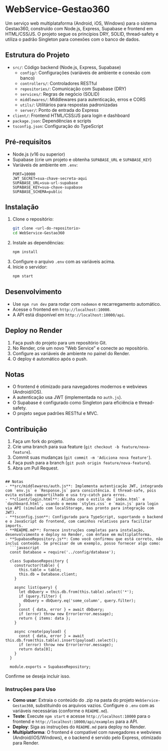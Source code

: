 # WebService-Gestao360

Um serviço web multiplataforma (Android, iOS, Windows) para o sistema Gestao360, construído com Node.js, Express, Supabase e frontend em HTML/CSS/JS. O projeto segue os princípios DRY, SOLID, thread-safety e utiliza o padrão Singleton para conexões com o banco de dados.

## Estrutura do Projeto
- `src/`: Código backend (Node.js, Express, Supabase)
  - `config/`: Configurações (variáveis de ambiente e conexão com banco)
  - `controllers/`: Controladores RESTful
  - `repositories/`: Comunicação com Supabase (DRY)
  - `services/`: Regras de negócio (SOLID)
  - `middlewares/`: Middlewares para autenticação, erros e CORS
  - `utils/`: Utilitários para respostas padronizadas
  - `server/`: Ponto de entrada do Express
- `client/`: Frontend HTML/CSS/JS para login e dashboard
- `package.json`: Dependências e scripts
- `tsconfig.json`: Configuração do TypeScript

## Pré-requisitos
- Node.js (v16 ou superior)
- Supabase (crie um projeto e obtenha `SUPABASE_URL` e `SUPABASE_KEY`)
- Variáveis de ambiente em `.env`:
  ```env
  PORT=10000
  JWT_SECRET=sua-chave-secreta-aqui
  SUPABASE_URL=sua-url-supabase
  SUPABASE_KEY=sua-chave-supabase
  SUPABASE_SCHEMA=public
  ```

## Instalação
1. Clone o repositório:
   ```bash
   git clone <url-do-repositorio>
   cd WebService-Gestao360
   ```
2. Instale as dependências:
   ```bash
   npm install
   ```
3. Configure o arquivo `.env` com as variáveis acima.
4. Inicie o servidor:
   ```bash
   npm start
   ```

## Desenvolvimento
- Use `npm run dev` para rodar com `nodemon` e recarregamento automático.
- Acesse o frontend em `http://localhost:10000`.
- A API está disponível em `http://localhost:10000/api`.

## Deploy no Render
1. Faça push do projeto para um repositório Git.
2. No Render, crie um novo "Web Service" e conecte ao repositório.
3. Configure as variáveis de ambiente no painel do Render.
4. O deploy é automático após o push.

## Notas
- O frontend é otimizado para navegadores modernos e webviews (Android/iOS).
- A autenticação usa JWT (implementada no `auth.js`).
- O Supabase é configurado como Singleton para eficiência e thread-safety.
- O projeto segue padrões RESTful e MVC.

## Contribuição
1. Faça um fork do projeto.
2. Crie uma branch para sua feature (`git checkout -b feature/nova-feature`).
3. Commit suas mudanças (`git commit -m 'Adiciona nova feature'`).
4. Faça push para a branch (`git push origin feature/nova-feature`).
5. Abra um Pull Request.
```

## Notas
- **src/middlewares/auth.js**: Implementa autenticação JWT, integrando com `env.js` e `Response.js` para consistência. É thread-safe, pois evita estado compartilhado e usa try-catch para erros.
- **client/login.html**: Alinha com o estilo de `index.html` e `dashboard.html`, usando o mesmo `styles.css` e `main.js` para login via API (simulado com localStorage, mas pronto para integração com JWT).
- **tsconfig.json**: Configurado para TypeScript, suportando o backend e o JavaScript do frontend, com caminhos relativos para facilitar imports.
- **README.md**: Fornece instruções completas para instalação, desenvolvimento e deploy no Render, com ênfase em multiplatforma.
- **SupabaseRepository.js**: Como você confirmou que está correto, não incluí conteúdo. Se precisar de um exemplo, posso fornecer algo como:
  ```javascript
  const Database = require('../config/database');

  class SupabaseRepository {
    constructor(table) {
      this.table = table;
      this.db = Database.client;
    }

    async list(query) {
      let dbQuery = this.db.from(this.table).select('*');
      if (query.filter) {
        dbQuery = dbQuery.eq('some_column', query.filter);
      }
      const { data, error } = await dbQuery;
      if (error) throw new Error(error.message);
      return { items: data };
    }

    async create(payload) {
      const { data, error } = await this.db.from(this.table).insert(payload).select();
      if (error) throw new Error(error.message);
      return data[0];
    }
  }

  module.exports = SupabaseRepository;
  ```
  Confirme se deseja incluir isso.

### Instruções para Uso
- **Como usar**: Extraia o conteúdo do .zip na pasta do projeto `WebService-Gestao360`, substituindo os arquivos vazios. Configure o `.env` com as variáveis necessárias (conforme o `README.md`).
- **Teste**: Execute `npm start` e acesse `http://localhost:10000` para o frontend e `http://localhost:10000/api/examples` para a API.
- **Deploy**: Siga as instruções do `README.md` para deploy no Render.
- **Multiplatforma**: O frontend é compatível com navegadores e webviews (Android/iOS/Windows), e o backend é servido pelo Express, otimizado para Render.